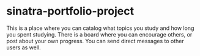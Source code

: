 # sinatra-portfolio-project
This is a place where you can catalog what topics you study and how long you spent studying.
There is a board where you can encourage others, or post about your own progress.
You can send direct messages to other users as well.
